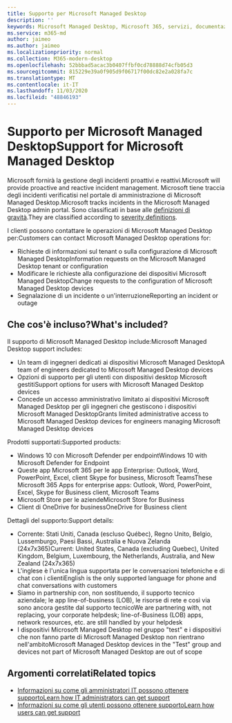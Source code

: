 ```yaml
---
title: Supporto per Microsoft Managed Desktop
description: ''
keywords: Microsoft Managed Desktop, Microsoft 365, servizi, documentazione
ms.service: m365-md
author: jaimeo
ms.author: jaimeo
ms.localizationpriority: normal
ms.collection: M365-modern-desktop
ms.openlocfilehash: 52bbbad5acac3b0407ffbf0cd78888d74cfb05d3
ms.sourcegitcommit: 815229e39a0f905d9f06717f00dc82e2a028fa7c
ms.translationtype: MT
ms.contentlocale: it-IT
ms.lasthandoff: 11/03/2020
ms.locfileid: "48846193"
---
```

# <a name="support-for-microsoft-managed-desktop"></a><span data-ttu-id="ea9ae-103">Supporto per Microsoft Managed Desktop</span><span class="sxs-lookup"><span data-stu-id="ea9ae-103">Support for Microsoft Managed Desktop</span></span>

<span data-ttu-id="ea9ae-104">Microsoft fornirà la gestione degli incidenti proattivi e reattivi.</span><span class="sxs-lookup"><span data-stu-id="ea9ae-104">Microsoft will provide proactive and reactive incident management.</span></span> <span data-ttu-id="ea9ae-105">Microsoft tiene traccia degli incidenti verificatisi nel portale di amministrazione di Microsoft Managed Desktop.</span><span class="sxs-lookup"><span data-stu-id="ea9ae-105">Microsoft tracks incidents in the Microsoft Managed Desktop admin portal.</span></span> <span data-ttu-id="ea9ae-106">Sono classificati in base alle [definizioni di gravità](../working-with-managed-desktop/admin-support.md#sev).</span><span class="sxs-lookup"><span data-stu-id="ea9ae-106">They are classified according to [severity definitions](../working-with-managed-desktop/admin-support.md#sev).</span></span>

<span data-ttu-id="ea9ae-107">I clienti possono contattare le operazioni di Microsoft Managed Desktop per:</span><span class="sxs-lookup"><span data-stu-id="ea9ae-107">Customers can contact Microsoft Managed Desktop operations for:</span></span>
- <span data-ttu-id="ea9ae-108">Richieste di informazioni sul tenant o sulla configurazione di Microsoft Managed Desktop</span><span class="sxs-lookup"><span data-stu-id="ea9ae-108">Information requests on the Microsoft Managed Desktop tenant or configuration</span></span>
- <span data-ttu-id="ea9ae-109">Modificare le richieste alla configurazione dei dispositivi Microsoft Managed Desktop</span><span class="sxs-lookup"><span data-stu-id="ea9ae-109">Change requests to the configuration of Microsoft Managed Desktop devices</span></span>
- <span data-ttu-id="ea9ae-110">Segnalazione di un incidente o un'interruzione</span><span class="sxs-lookup"><span data-stu-id="ea9ae-110">Reporting an incident or outage</span></span>

## <a name="whats-included"></a><span data-ttu-id="ea9ae-111">Che cos'è incluso?</span><span class="sxs-lookup"><span data-stu-id="ea9ae-111">What's included?</span></span>

<span data-ttu-id="ea9ae-112">Il supporto di Microsoft Managed Desktop include:</span><span class="sxs-lookup"><span data-stu-id="ea9ae-112">Microsoft Managed Desktop support includes:</span></span>

- <span data-ttu-id="ea9ae-113">Un team di ingegneri dedicati ai dispositivi Microsoft Managed Desktop</span><span class="sxs-lookup"><span data-stu-id="ea9ae-113">A team of engineers dedicated to Microsoft Managed Desktop devices</span></span>
- <span data-ttu-id="ea9ae-114">Opzioni di supporto per gli utenti con dispositivi desktop Microsoft gestiti</span><span class="sxs-lookup"><span data-stu-id="ea9ae-114">Support options for users with Microsoft Managed Desktop devices</span></span>
- <span data-ttu-id="ea9ae-115">Concede un accesso amministrativo limitato ai dispositivi Microsoft Managed Desktop per gli ingegneri che gestiscono i dispositivi Microsoft Managed Desktop</span><span class="sxs-lookup"><span data-stu-id="ea9ae-115">Grants limited administrative access to Microsoft Managed Desktop devices for engineers managing Microsoft Managed Desktop devices</span></span> 

<span data-ttu-id="ea9ae-116">Prodotti supportati:</span><span class="sxs-lookup"><span data-stu-id="ea9ae-116">Supported products:</span></span>

- <span data-ttu-id="ea9ae-117">Windows 10 con Microsoft Defender per endpoint</span><span class="sxs-lookup"><span data-stu-id="ea9ae-117">Windows 10 with Microsoft Defender for Endpoint</span></span>
- <span data-ttu-id="ea9ae-118">Queste app Microsoft 365 per le app Enterprise: Outlook, Word, PowerPoint, Excel, client Skype for business, Microsoft Teams</span><span class="sxs-lookup"><span data-stu-id="ea9ae-118">These Microsoft 365 Apps for enterprise apps: Outlook, Word, PowerPoint, Excel, Skype for Business client, Microsoft Teams</span></span> 
- <span data-ttu-id="ea9ae-119">Microsoft Store per le aziende</span><span class="sxs-lookup"><span data-stu-id="ea9ae-119">Microsoft Store for Business</span></span> 
- <span data-ttu-id="ea9ae-120">Client di OneDrive for business</span><span class="sxs-lookup"><span data-stu-id="ea9ae-120">OneDrive for Business client</span></span> 

<span data-ttu-id="ea9ae-121">Dettagli del supporto:</span><span class="sxs-lookup"><span data-stu-id="ea9ae-121">Support details:</span></span>

- <span data-ttu-id="ea9ae-122">Corrente: Stati Uniti, Canada (escluso Québec), Regno Unito, Belgio, Lussemburgo, Paesi Bassi, Australia e Nuova Zelanda (24x7x365)</span><span class="sxs-lookup"><span data-stu-id="ea9ae-122">Current: United States, Canada (excluding Quebec), United Kingdom, Belgium, Luxembourg, the Netherlands, Australia, and New Zealand (24x7x365)</span></span> 
- <span data-ttu-id="ea9ae-123">L'inglese è l'unica lingua supportata per le conversazioni telefoniche e di chat con i clienti</span><span class="sxs-lookup"><span data-stu-id="ea9ae-123">English is the only supported language for phone and chat conversations with customers</span></span> 
- <span data-ttu-id="ea9ae-124">Siamo in partnership con, non sostituendo, il supporto tecnico aziendale; le app line-of-business (LOB), le risorse di rete e così via sono ancora gestite dal supporto tecnico</span><span class="sxs-lookup"><span data-stu-id="ea9ae-124">We are partnering with, not replacing, your corporate helpdesk; line-of-Business (LOB) apps, network resources, etc. are still handled by your helpdesk</span></span> 
- <span data-ttu-id="ea9ae-125">I dispositivi Microsoft Managed Desktop nel gruppo "test" e i dispositivi che non fanno parte di Microsoft Managed Desktop non rientrano nell'ambito</span><span class="sxs-lookup"><span data-stu-id="ea9ae-125">Microsoft Managed Desktop devices in the "Test" group and devices not part of Microsoft Managed Desktop are out of scope</span></span> 


## <a name="related-topics"></a><span data-ttu-id="ea9ae-126">Argomenti correlati</span><span class="sxs-lookup"><span data-stu-id="ea9ae-126">Related topics</span></span>

- [<span data-ttu-id="ea9ae-127">Informazioni su come gli amministratori IT possono ottenere supporto</span><span class="sxs-lookup"><span data-stu-id="ea9ae-127">Learn how IT administrators can get support</span></span>](../working-with-managed-desktop/admin-support.md)
- [<span data-ttu-id="ea9ae-128">Informazioni su come gli utenti possono ottenere supporto</span><span class="sxs-lookup"><span data-stu-id="ea9ae-128">Learn how users can get support</span></span>](../working-with-managed-desktop/end-user-support.md)
